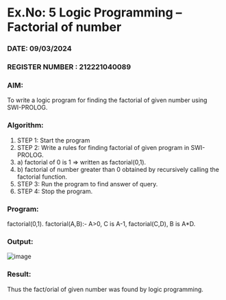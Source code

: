 # Ex.No: 5   Logic Programming – Factorial of number   
### DATE: 09/03/2024                                                                        
### REGISTER NUMBER : 212221040089
### AIM: 
To  write  a logic program for finding the factorial of given number using SWI-PROLOG. 
### Algorithm:
1. STEP 1: Start the program
2. STEP 2:  Write a rules for finding factorial of given program in SWI-PROLOG.
3.   a)	factorial of 0 is 1 => written as factorial(0,1).
4.   b)	factorial of number greater than 0 obtained by recursively calling the factorial    function.
5. STEP 3: Run the program  to find answer of  query.
6. STEP 4: Stop the program.

### Program:

factorial(0,1).
factorial(A,B):-
   A>0,
   C is A-1,
   factorial(C,D),
   B is A*D.


### Output:
![image](https://github.com/Lingasri/AI_Lab_2023-24/assets/143391929/49f69afa-42be-45af-9c13-5015aed2eef1)




### Result:
Thus the fact/orial of given number was found by logic programming. 
